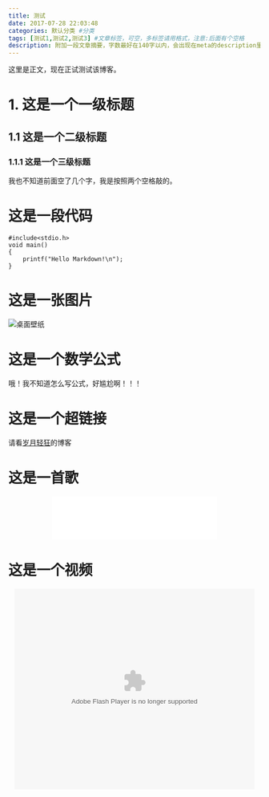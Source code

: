 ```yaml
---
title: 测试
date: 2017-07-28 22:03:48
categories: 默认分类 #分类
tags: [测试1,测试2,测试3] #文章标签，可空，多标签请用格式，注意:后面有个空格
description: 附加一段文章摘要，字数最好在140字以内，会出现在meta的description里面
---
```


这里是正文，现在正试测试该博客。

# 1. 这是一个一级标题

## 1.1 这是一个二级标题

### 1.1.1 这是一个三级标题

  我也不知道前面空了几个字，我是按照两个空格敲的。

# 这是一段代码

    #include<stdio.h>
    void main()
    {
    	printf("Hello Markdown!\n");
	}

# 这是一张图片

![桌面壁纸](http://otue1rxl3.bkt.clouddn.com/17-7-29/85087268.jpg)

# 这是一个数学公式

哦！我不知道怎么写公式，好尴尬啊！！！

# 这是一个超链接

请看[岁月轻狂](http://mindthink.me)的博客

# 这是一首歌

<center>
<iframe frameborder="no" border="0" marginwidth="0" marginheight="0" width=330 height=86 src="//music.163.com/outchain/player?type=2&id=38592976&auto=1&height=66"></iframe>
</center>

# 这是一个视频

<center>
<embed src='http://player.youku.com/player.php/sid/XMTU2OTU5NTQ1Mg==/v.swf' allowFullScreen='true' quality='high' width='480' height='400' align='middle' allowScriptAccess='always' type='application/x-shockwave-flash'></embed>
</center>
